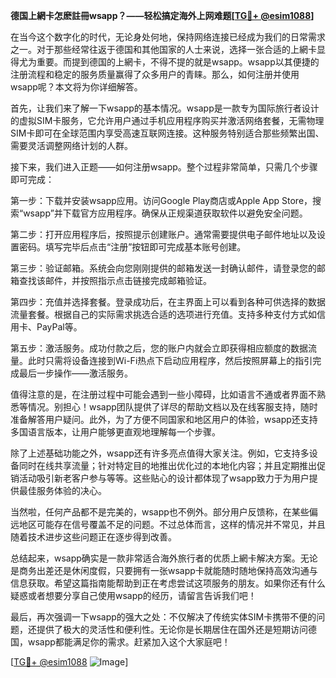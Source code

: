 **德国上網卡怎麽註冊wsapp？——轻松搞定海外上网难题[[TG💪+ @esim1088](https://t.me/s/esim1088)]**

在当今这个数字化的时代，无论身处何地，保持网络连接已经成为我们的日常需求之一。对于那些经常往返于德国和其他国家的人士来说，选择一张合适的上網卡显得尤为重要。而提到德国的上網卡，不得不提的就是wsapp。wsapp以其便捷的注册流程和稳定的服务质量赢得了众多用户的青睐。那么，如何注册并使用wsapp呢？本文将为你详细解答。

首先，让我们来了解一下wsapp的基本情况。wsapp是一款专为国际旅行者设计的虚拟SIM卡服务，它允许用户通过手机应用程序购买并激活网络套餐，无需物理SIM卡即可在全球范围内享受高速互联网连接。这种服务特别适合那些频繁出国、需要灵活调整网络计划的人群。

接下来，我们进入正题——如何注册wsapp。整个过程非常简单，只需几个步骤即可完成：

第一步：下载并安装wsapp应用。访问Google Play商店或Apple App Store，搜索“wsapp”并下载官方应用程序。确保从正规渠道获取软件以避免安全问题。

第二步：打开应用程序后，按照提示创建账户。通常需要提供电子邮件地址以及设置密码。填写完毕后点击“注册”按钮即可完成基本账号创建。

第三步：验证邮箱。系统会向您刚刚提供的邮箱发送一封确认邮件，请登录您的邮箱查找该邮件，并按照指示点击链接完成邮箱验证。

第四步：充值并选择套餐。登录成功后，在主界面上可以看到各种可供选择的数据流量套餐。根据自己的实际需求挑选合适的选项进行充值。支持多种支付方式如信用卡、PayPal等。

第五步：激活服务。成功付款之后，您的账户内就会立即获得相应额度的数据流量。此时只需将设备连接到Wi-Fi热点下启动应用程序，然后按照屏幕上的指引完成最后一步操作——激活服务。

值得注意的是，在注册过程中可能会遇到一些小障碍，比如语言不通或者界面不熟悉等情况。别担心！wsapp团队提供了详尽的帮助文档以及在线客服支持，随时准备解答用户疑问。此外，为了方便不同国家和地区用户的体验，wsapp还支持多国语言版本，让用户能够更直观地理解每一个步骤。

除了上述基础功能之外，wsapp还有许多亮点值得大家关注。例如，它支持多设备同时在线共享流量；针对特定目的地推出优化过的本地化内容；并且定期推出促销活动吸引新老客户参与等等。这些贴心的设计都体现了wsapp致力于为用户提供最佳服务体验的决心。

当然啦，任何产品都不是完美的，wsapp也不例外。部分用户反馈称，在某些偏远地区可能存在信号覆盖不足的问题。不过总体而言，这样的情况并不常见，并且随着技术进步这些问题正在逐步得到改善。

总结起来，wsapp确实是一款非常适合海外旅行者的优质上網卡解决方案。无论是商务出差还是休闲度假，只要拥有一张wsapp卡就能随时随地保持高效沟通与信息获取。希望这篇指南能帮助到正在考虑尝试这项服务的朋友。如果你还有什么疑惑或者想要分享自己使用wsapp的经历，请留言告诉我们吧！

最后，再次强调一下wsapp的强大之处：不仅解决了传统实体SIM卡携带不便的问题，还提供了极大的灵活性和便利性。无论你是长期居住在国外还是短期访问德国，wsapp都能满足你的需求。赶紧加入这个大家庭吧！

[[TG💪+ @esim1088](https://t.me/s/esim1088) ![Image](https://i.postimg.cc/4NQfJmqS/Snipaste-2025-05-13-00-14-12.png)]